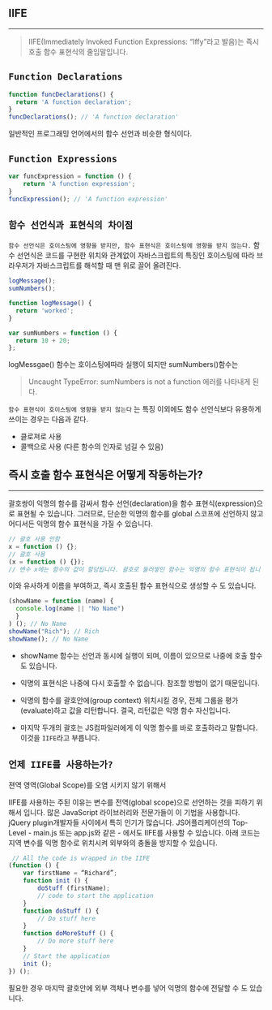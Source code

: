 
## IIFE
___

> IIFE(Immediately Invoked Function Expressions: “Iffy”라고 발음)는 즉시 호출 함수 표현식의 줄임말입니다.


## `Function Declarations`

```js
function funcDeclarations() {
  return 'A function declaration';
}
funcDeclarations(); // 'A function declaration'
```
일반적인 프로그래밍 언어에서의 함수 선언과 비슷한 형식이다.


## `Function Expressions`

```js
var funcExpression = function () {
    return 'A function expression';
}
funcExpression(); // 'A function expression'
```


## `함수 선언식과 표현식의 차이점`

`함수 선언식은 호이스팅에 영향을 받지만, 함수 표현식은 호이스팅에 영향을 받지 않는다.`
함수 선언식은 코드를 구현한 위치와 관계없이 자바스크립트의 특징인 호이스팅에 따라 브라우저가 자바스크립트를 해석할 때 맨 위로 끌어 올려진다.

```js
logMessage();
sumNumbers();

function logMessage() {
  return 'worked';
}

var sumNumbers = function () {
  return 10 + 20;
};
```
logMessgae() 함수는 호이스팅에따라 실행이 되지만 sumNumbers()함수는 
> Uncaught TypeError: sumNumbers is not a function
에러를 나타내게 된다.


`함수 표현식이 호이스팅에 영향을 받지 않는다` 는 특징 이외에도 함수 선언식보다 유용하게 쓰이는 경우는 다음과 같다.

* 클로져로 사용
* 콜백으로 사용 (다른 함수의 인자로 넘길 수 있음)


## 즉시 호출 함수 표현식은 어떻게 작동하는가?
___

괄호쌍이 익명의 함수를 감싸서 함수 선언(declaration)을 함수 표현식(expression)으로 표현될 수 있습니다. 그러므로, 단순한 익명의 함수를 global 스코프에 선언하지 않고 어디서든 익명의 함수 표현식을 가질 수 있습니다.

```js
// 괄호 사용 안함
x = function () {};
// 괄호 사용
(x = function () {});
// 변수 x에는 함수의 값이 할당됩니다. 괄호로 둘러쌓인 함수는 익명의 함수 표현식이 됩니
```

이와 유사하게 이름을 부여하고, 즉시 호출된 함수 표현식으로 생성할 수 도 있습니다.

```js
(showName = function (name) {
  console.log(name || "No Name")
  }
) (); // No Name
showName("Rich"); // Rich
showName(); // No Name
```

* showName 함수는 선언과 동시에 실행이 되며, 이름이 있으므로 나중에 호출 할수도 있습니다.

* 익명의 표현식은 나중에 다시 호출할 수 없습니다. 참조할 방법이 없기 때문입니다.
* 익명의 함수를 괄호안에(group context) 위치시킬 경우, 전체 그룹을 평가(evaluate)하고 값을 리턴합니다. 결국, 리턴값은 익명 함수 자신입니다.
* 마지막 두개의 괄호는 JS컴파일러에게 이 익명 함수를 바로 호출하라고 말합니다. 이것을 `IIFE`라고 부릅니다.

## `언제 IIFE를 사용하는가?`

젼역 영역(Global Scope)를 오염 시키지 않기 위해서

IIFE를 사용하는 주된 이유는 변수를 전역(global scope)으로 선언하는 것을 피하기 위해서 입니다. 많은 JavaScript 라이브러리와 전문가들이 이 기법을 사용합니다. jQuery plugin개발자들 사이에서 특히 인기가 많습니다. JS어플리케이션의 Top-Level - main.js 또는 app.js와 같은 - 에서도 IIFE를 사용할 수 있습니다. 아래 코드는 지역 변수를 익명 함수로 위치시켜 외부와의 충돌을 방지할 수 있습니다.

```js
 // All the code is wrapped in the IIFE
(function () {
    var firstName = “Richard”;
    function init () {
        doStuff (firstName);
        // code to start the application
    }
    function doStuff () {
        // Do stuff here
    }
    function doMoreStuff () {
        // Do more stuff here
    }
    // Start the application
    init ();
}) ();
```

필요한 경우 마지막 괄호안에 외부 객체나 변수를 넣어 익명의 함수에 전달할 수 도 있습니다.


